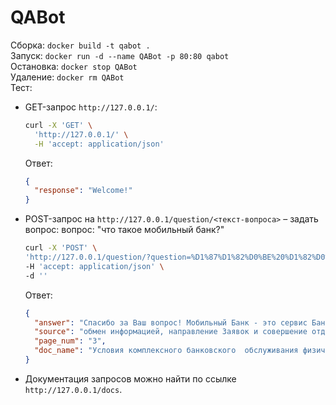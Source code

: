 # QABot

Сборка: `docker build -t qabot .`  
Запуск: `docker run -d --name QABot -p 80:80 qabot`  
Остановка: `docker stop QABot`  
Удаление: `docker rm QABot`  
Тест:  

- GET-запрос `http://127.0.0.1/`:

  ```bash
  curl -X 'GET' \
    'http://127.0.0.1/' \
    -H 'accept: application/json'
  ```

  Ответ:

  ```json
  {
    "response": "Welcome!"
  }
  ```

- POST-запрос на `http://127.0.0.1/question/<текст-вопроса>` – задать вопрос:
  вопрос: "что такое мобильный банк?"

  ```bash
  curl -X 'POST' \
  'http://127.0.0.1/question/?question=%D1%87%D1%82%D0%BE%20%D1%82%D0%B0%D0%BA%D0%BE%D0%B5%20%D0%BC%D0%BE%D0%B1%D0%B8%D0%BB%D1%8C%D0%BD%D1%8B%D0%B9%20%D0%B1%D0%B0%D0%BD%D0%BA%3F' \
  -H 'accept: application/json' \
  -d ''
  ```

  Ответ:

  ```json
  {
    "answer": "Спасибо за Ваш вопрос! Мобильный Банк - это сервис Банка, который позволяет осуществлять взаимодействие Банка и/или его партнеров и Клиента. Это включает обмен информацией и совершение отдельных операций через специальные приложения для мобильного устройства, такого как смартфон или планшет. Условия использования Мобильного приложения Банка определяются настоящими Условиями и/или соглашением, с которым Клиент знакомится перед его использованием.",
    "source": "обмен информацией, направление Заявок и совершение отдельных операций по усмотрению Банка. Условия \nиспользования Мобильного приложения Банка определяются настоящими Условиями и/или соглашением, с которым \nКлиент знакомится перед его использованием.\nМобильный Банк  — сервис Банка, позволяющий осуществлять взаимодействие Банка и/или его партнеров \nи Клиента, включая обмен информацией и совершение отдельных операций, через специальные приложения для \nмобильного устройства (смартфона, планшета и т.п.).\nНакопительный счет  — счет, на котором учитываются денежные средства Клиента, предусматривающий \nначисление процентов на остаток денежных средств, в соответствии с Договором накопительного счета.\nОбщие условия  — если не указано отдельно, любые из общих условий, являющиеся неотъемлемой частью \nнастоящих Условий и приложением к ним:\n• Общие условия открытия, обслуживания и закрытия банковских вкладов;\n• Общие условия открытия, ведения и закрытия счетов физических лиц, а также выпуска и обслуживания \nрасчетных карт;\n• Общие условия выпуска и обслуживания кредитных карт;@@pageid_3_Условия комплексного банковского  обслуживания физических лиц.pdf",
    "page_num": "3",
    "doc_name": "Условия комплексного банковского  обслуживания физических лиц.pdf"
  }
  ```

- Документация запросов можно найти по ссылке `http://127.0.0.1/docs`.
